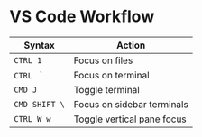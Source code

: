 # VS Code Workflow

| Syntax        | Action                     |
| ------------- | -------------------------- |
| `CTRL 1`      | Focus on files             |
| `CTRL ` `     | Focus on terminal          |
| `CMD J`       | Toggle terminal            |
| `CMD SHIFT \` | Focus on sidebar terminals |
| `CTRL W w`    | Toggle vertical pane focus |
